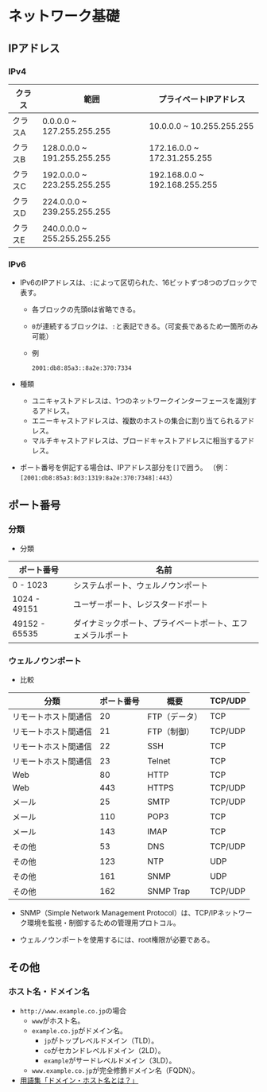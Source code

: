 # ネットワーク基礎

## IPアドレス

### IPv4

| クラス| 範囲                        | プライベートIPアドレス        |
| ------- | --------------------------- | ----------------------------- |
| クラスA | 0.0.0.0 ~ 127.255.255.255   | 10.0.0.0 ~ 10.255.255.255     |
| クラスB | 128.0.0.0 ~ 191.255.255.255 | 172.16.0.0 ~ 172.31.255.255   |
| クラスC | 192.0.0.0 ~ 223.255.255.255 | 192.168.0.0 ~ 192.168.255.255 |
| クラスD | 224.0.0.0 ~ 239.255.255.255 |                               |
| クラスE | 240.0.0.0 ~ 255.255.255.255 |                               |

### IPv6

- IPv6のIPアドレスは、`:`によって区切られた、16ビットずつ8つのブロックで表す。

  - 各ブロックの先頭`0`は省略できる。
  - `0`が連続するブロックは、`:`と表記できる。（可変長であるため一箇所のみ可能）
  - 例

    ```text
    2001:db8:85a3::8a2e:370:7334
    ```

- 種類
  - ユニキャストアドレスは、1つのネットワークインターフェースを識別するアドレス。
  - エニーキャストアドレスは、複数のホストの集合に割り当てられるアドレス。
  - マルチキャストアドレスは、ブロードキャストアドレスに相当するアドレス。

- ポート番号を併記する場合は、IPアドレス部分を`[]`で囲う。
  （例：`[2001:db8:85a3:8d3:1319:8a2e:370:7348]:443`）

## ポート番号

### 分類

- 分類

| ポート番号    | 名前                                                       |
| ------------- | ---------------------------------------------------------- |
| 0 - 1023      | システムポート、ウェルノウンポート                         |
| 1024 - 49151  | ユーザーポート、レジスタードポート                         |
| 49152 - 65535 | ダイナミックポート、プライベートポート、エフェメラルポート |

### ウェルノウンポート

- 比較

|分類| ポート番号    | 概要                                       |TCP/UDP|
| ------------- | ------------- | ------------------------------------------ |---|
|リモートホスト間通信| 20            | FTP（データ）                              |TCP|
|リモートホスト間通信| 21            | FTP（制御）                                |TCP/UDP|
|リモートホスト間通信| 22            | SSH                                        |TCP|
|リモートホスト間通信| 23            | Telnet                                     |TCP|
|Web| 80            | HTTP                                       |TCP|
|Web| 443           | HTTPS                                 |TCP/UDP|
|メール| 25            | SMTP                                       |TCP/UDP|
|メール| 110           | POP3                                       |TCP|
|メール| 143 | IMAP |TCP|
|その他| 53            | DNS                                        |TCP/UDP|
|その他| 123 | NTP |UDP|
|その他| 161 | SNMP |UDP|
|その他| 162 | SNMP Trap |TCP/UDP|

- SNMP（Simple Network Management Protocol）は、TCP/IPネットワーク環境を監視・制御するための管理用プロトコル。

- ウェルノウンポートを使用するには、root権限が必要である。

## その他

### ホスト名・ドメイン名

- `http://www.example.co.jp`の場合
  - `www`がホスト名。
  - `example.co.jp`がドメイン名。
    - `jp`がトップレベルドメイン（TLD）。
    - `co`がセカンドレベルドメイン（2LD）。
    - `example`がサードレベルドメイン（3LD）。
  - `www.example.co.jp`が完全修飾ドメイン名（FQDN）。
- [用語集「ドメイン・ホスト名とは？」](https://www.cman.jp/network/term/domain/)
